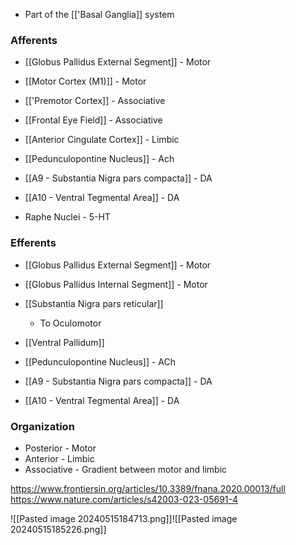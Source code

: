 - Part of the [['Basal Ganglia]] system
### Afferents
- [[Globus Pallidus External Segment]] - Motor
- [[Motor Cortex (M1)]] - Motor 

- [['Premotor Cortex]] - Associative
- [[Frontal Eye Field]] - Associative

- [[Anterior Cingulate Cortex]] - Limbic

- [[Pedunculopontine Nucleus]] - Ach
- [[A9 - Substantia Nigra pars compacta]] - DA
- [[A10 - Ventral Tegmental Area]] - DA
- Raphe Nuclei - 5-HT
### Efferents
- [[Globus Pallidus External Segment]] - Motor
- [[Globus Pallidus Internal Segment]] - Motor

- [[Substantia Nigra pars reticular]]
	- To Oculomotor

- [[Ventral Pallidum]]

- [[Pedunculopontine Nucleus]] - ACh
- [[A9 - Substantia Nigra pars compacta]] - DA
- [[A10 - Ventral Tegmental Area]] - DA
### Organization
- Posterior - Motor
- Anterior - Limbic
- Associative - Gradient between motor and limbic

https://www.frontiersin.org/articles/10.3389/fnana.2020.00013/full
https://www.nature.com/articles/s42003-023-05691-4

![[Pasted image 20240515184713.png]]![[Pasted image 20240515185226.png]]